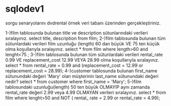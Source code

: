 # sqlodev1
sorgu senaryolarını dvdrental örnek veri tabanı üzerinden gerçekleştiriniz.

1-)film tablosunda bulunan title ve description sütunlarındaki verileri sıralayınız.
select title, description from film;
2-)film tablosunda bulunan tüm sütunlardaki verileri film uzunluğu (length) 60 dan büyük VE 75 ten küçük olma koşullarıyla sıralayınız.
select * from film where length>60 and lenght<75 ;
3-)film tablosunda bulunan tüm sütunlardaki verileri rental_rate 0.99 VE replacement_cost 12.99 VEYA 28.99 olma koşullarıyla sıralayınız.
select * from rental_rate = 0.99 and (replacement_cost = 12.99 or replacement_cost = 28.99);
4-)customer tablosunda bulunan first_name sütunundaki değeri 'Mary' olan müşterinin last_name sütunundaki değeri nedir?
select * from customer where first_name = 'Mary';
5-)film tablosundaki uzunluğu(length) 50 ten büyük OLMAYIP aynı zamanda rental_rate değeri 2.99 veya 4.99 OLMAYAN verileri sıralayınız.
select * from film where lenght>50 and NOT ( rental_ rate = 2.99 or rental_rate = 4.99);
